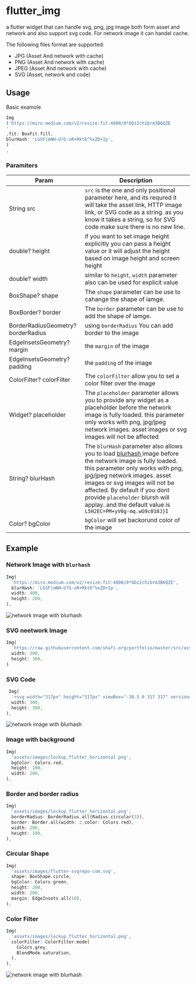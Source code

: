 # flutter_img
a flutter widget that can handle svg, png, jpg image both form asset and network and also support
svg code. For network image it can handel cache.

The following files format are supported:

* JPG (Asset And network with cache)
* PNG (Asset And network with cache)
* JPEG (Asset And network with cache)
* SVG (Asset, network and code)

## Usage

Basic examole

```dart
Img
('https://miro.medium.com/v2/resize:fit:4800/0*bDz2chibrm3B6QZE
'
,fit: BoxFit.fill,
blurHash: 'LGSF|mNH~U?G-oR+Rkt6^%xZD+Ip',
)
,
```

### Paramiters

Param                              | Description                                                                                                                                                                                                                                                                                                                                                             
|------------------------------------|-------------------------------------------------------------------------------------------------------------------------------------------------------------------------------------------------------------------------------------------------------------------------------------------------------------------------------------------------------------------------|
| String src                         | `src` is the one and only positional parameter here, and its requred it will take the asset link, HTTP image link, or SVG code as a string. as you know it takes a string, so for SVG code make sure there is no new line.                                                                                                                                              |
| double? height                     | if you want to set image height explicitly you can pass a height value or it will adjust the height based on image height and screen height                                                                                                                                                                                                                             |
| double? width                      | similar to `height`, `width` parameter also can be used for explicit value                                                                                                                                                                                                                                                                                              |
| BoxShape? shape                    | The `shape` parameter can be use to cahange the shape of iamge.                                                                                                                                                                                                                                                                                                         |
| BoxBorder? border                  | The `border` parameter can be use to add the shape of iamge.                                                                                                                                                                                                                                                                                                            |
| BorderRadiusGeometry? borderRadius | using `borderRadius` You can add border to the image                                                                                                                                                                                                                                                                                                                    |
| EdgeInsetsGeometry? margin         | the `margin` of the image                                                                                                                                                                                                                                                                                                                                               |
| EdgeInsetsGeometry? padding        | the `padding` of the image                                                                                                                                                                                                                                                                                                                                              |
| ColorFilter? colorFilter           | The `colorFilter` allow you to set a color filter over the image                                                                                                                                                                                                                                                                                                        |
| Widget? placeholder                | The `placeholder` parameter allows you to provide any widget as a placeholder before the network image is fully loaded. this parameter only works with png, jpg/jpeg network images. asset images or svg images will not be affected                                                                                                                                    |
| String? blurHash                   | The `blurHash` parameter also allows you to load [blurhash ](https://blurha.sh/) image before the network image is fully loaded. this parameter only works with png, jpg/jpeg network images. asset images or svg images will not be affected. By default if you dont provide `placeholder` blursh will applay. and the default value is `L5H2EC=PM+yV0g-mq.wG9c010J}I` |
| Color? bgColor                     | `bgColor` will set backorund color of the image                                                                                                                                                                                                                                                                                                                         |

## Example

### Network Image with `blurhash`
```dart
Img(
  'https://miro.medium.com/v2/resize:fit:4800/0*bDz2chibrm3B6QZE',
  blurHash: 'LGSF|mNH~U?G-oR+Rkt6^%xZD+Ip',
  width: 400,
  height: 200,
),
```
![network image with blurhash](https://raw.githubusercontent.com/shafi-org/portfolio/master/src/assets/ezgif.com-video-to-gif.gif "network image with blurhash")


### SVG neetwork Image 

```dart
Img(
  'https://raw.githubusercontent.com/shafi-org/portfolio/master/src/assets/flutter-svgrepo-com.svg',
  width: 300,
  height: 300,
)
```

### SVG Code 
```dart
 Img(
  '<svg width="317px" height="317px" viewBox="-30.5 0 317 317" version="1.1" xmlns="http://www.w3.org/2000/svg" xmlns:xlink="http://www.w3.org/1999/xlink" preserveAspectRatio="xMidYMid"> <defs> <linearGradient x1="3.9517088%" y1="26.9930287%" x2="75.8970734%" y2="52.9192657%" id="linearGradient-1"> <stop stop-color="#000000" offset="0%"></stop> <stop stop-color="#000000" stop-opacity="0" offset="100%"></stop> </linearGradient> </defs> <g> <polygon fill="#47C5FB" points="157.665785 0.000549356223 0.000549356223 157.665785 48.8009614 206.466197 255.267708 0.000549356223"></polygon> <polygon fill="#47C5FB" points="156.567183 145.396793 72.1487107 229.815265 121.132608 279.530905 169.842925 230.820587 255.267818 145.396793"></polygon> <polygon fill="#00569E" points="121.133047 279.531124 158.214592 316.61267 255.267159 316.61267 169.842266 230.820807"></polygon> <polygon fill="#00B5F8" points="71.5995742 230.364072 120.401085 181.562561 169.842046 230.821136 121.132827 279.531454"></polygon> <polygon fill-opacity="0.8" fill="url(#linearGradient-1)" points="121.132827 279.531454 161.692896 266.072227 165.721875 234.941308"></polygon> </g> </svg>',
  width: 300,
  height: 300,
),
```
![network image with blurhash](https://raw.githubusercontent.com/shafi-org/portfolio/master/src/assets/Screenshot_20230224_164110.png "network image with blurhash")

### Image with background 

```dart
Img(
  'assets/images/lockup_flutter_horizontal.png',
  bgColor: Colors.red,
  height: 100,
  width: 200,
),
```

### Border and border radius

```dart
Img(
  'assets/images/lockup_flutter_horizontal.png',
  borderRadius: BorderRadius.all(Radius.circular(3)),
  border: Border.all(width: 2,color: Colors.red),
  width: 200,
  height: 100,
),
```

### Circular Shape

```dart
Img(
  'assets/images/flutter-svgrepo-com.svg',
  shape: BoxShape.circle,
  bgColor: Colors.green,
  height: 200,
  width: 200,
  margin: EdgeInsets.all(10),
),
```

### Color Filter

```dart
Img(
  'assets/images/lockup_flutter_horizontal.png',
  colorFilter: ColorFilter.mode(
    Colors.grey,
    BlendMode.saturation,
  ),
),
```

![network image with blurhash](https://raw.githubusercontent.com/shafi-org/portfolio/master/src/assets/some%20example.png "network image with blurhash")


